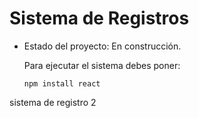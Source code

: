<h1>Sistema de Registros</h1>

- Estado del proyecto: En construcción.

  Para ejecutar el sistema debes poner:

  ``npm install react``


sistema de registro 2

